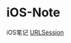# iOS-Note
iOS笔记
[URLSession](https://github.com/NaCl424/iOS-Note/tree/master/iOS%E5%9F%BA%E7%A1%80/NSURLSession%E5%9F%BA%E7%A1%80)

